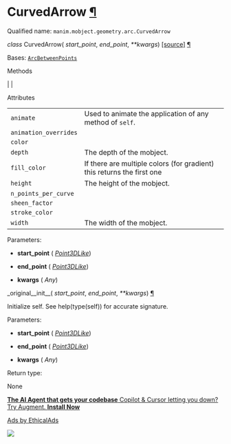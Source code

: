 # CurvedArrow [¶](https://docs.manim.community/en/stable/reference/manim.mobject.geometry.arc.CurvedArrow.html\#curvedarrow "Link to this heading")

Qualified name: `manim.mobject.geometry.arc.CurvedArrow`

_class_ CurvedArrow( _start\_point_, _end\_point_, _\*\*kwargs_) [\[source\]](https://docs.manim.community/en/stable/_modules/manim/mobject/geometry/arc.html#CurvedArrow) [¶](https://docs.manim.community/en/stable/reference/manim.mobject.geometry.arc.CurvedArrow.html#manim.mobject.geometry.arc.CurvedArrow "Link to this definition")

Bases: [`ArcBetweenPoints`](https://docs.manim.community/en/stable/reference/manim.mobject.geometry.arc.ArcBetweenPoints.html#manim.mobject.geometry.arc.ArcBetweenPoints "manim.mobject.geometry.arc.ArcBetweenPoints")

Methods

|
|

Attributes

|     |     |
| --- | --- |
| `animate` | Used to animate the application of any method of `self`. |
| `animation_overrides` |  |
| `color` |  |
| `depth` | The depth of the mobject. |
| `fill_color` | If there are multiple colors (for gradient) this returns the first one |
| `height` | The height of the mobject. |
| `n_points_per_curve` |  |
| `sheen_factor` |  |
| `stroke_color` |  |
| `width` | The width of the mobject. |

Parameters:

- **start\_point** ( [_Point3DLike_](https://docs.manim.community/en/stable/reference/manim.typing.html#manim.typing.Point3DLike "manim.typing.Point3DLike"))

- **end\_point** ( [_Point3DLike_](https://docs.manim.community/en/stable/reference/manim.typing.html#manim.typing.Point3DLike "manim.typing.Point3DLike"))

- **kwargs** ( _Any_)


\_original\_\_init\_\_( _start\_point_, _end\_point_, _\*\*kwargs_) [¶](https://docs.manim.community/en/stable/reference/manim.mobject.geometry.arc.CurvedArrow.html#manim.mobject.geometry.arc.CurvedArrow._original__init__ "Link to this definition")

Initialize self. See help(type(self)) for accurate signature.

Parameters:

- **start\_point** ( [_Point3DLike_](https://docs.manim.community/en/stable/reference/manim.typing.html#manim.typing.Point3DLike "manim.typing.Point3DLike"))

- **end\_point** ( [_Point3DLike_](https://docs.manim.community/en/stable/reference/manim.typing.html#manim.typing.Point3DLike "manim.typing.Point3DLike"))

- **kwargs** ( _Any_)


Return type:

None

[**The AI Agent that gets your codebase** Copilot & Cursor letting you down? Try Augment. **Install Now**](https://server.ethicalads.io/proxy/click/8458/019600ee-c81d-7a31-b5a8-4c0030c68f54/)

[Ads by EthicalAds](https://www.ethicalads.io/advertisers/topics/frontend-web/?ref=ea-text)

![](https://server.ethicalads.io/proxy/view/8458/019600ee-c81d-7a31-b5a8-4c0030c68f54/)